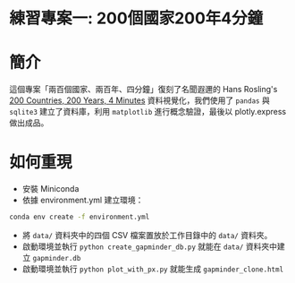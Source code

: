 # 練習專案一: 200個國家200年4分鐘

# 簡介
這個專案「兩百個國家、兩百年、四分鐘」復刻了名聞遐邇的 Hans Rosling's [200 Countries, 200 Years, 4 Minutes](https://www.youtube.com/watch?v=jbkSRLYSojo) 資料視覺化，我們使用了 `pandas` 與 `sqlite3` 建立了資料庫，利用 `matplotlib` 進行概念驗證，最後以 plotly.express 做出成品。

# 如何重現
- 安裝 Miniconda
- 依據 environment.yml 建立環境：

```bash
conda env create -f environment.yml
```
- 將 `data/` 資料夾中的四個 CSV 檔案置放於工作目錄中的 `data/` 資料夾。
- 啟動環境並執行 `python create_gapminder_db.py` 就能在 `data/` 資料夾中建立 `gapminder.db`
- 啟動環境並執行 `python plot_with_px.py` 就能生成 `gapminder_clone.html`
